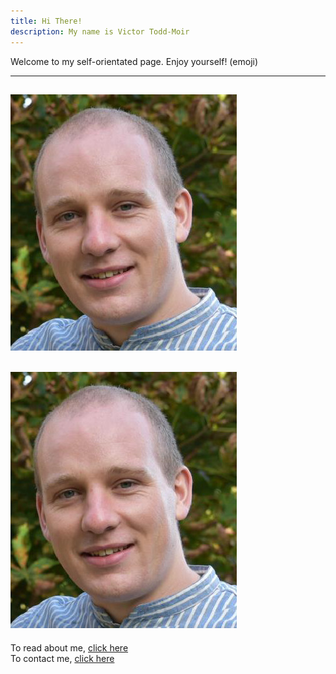 ```yaml
---
title: Hi There!
description: My name is Victor Todd-Moir
---
```


<a id="tophome"></a>
Welcome to my self-orientated page. Enjoy yourself! (emoji)

---

![][victor]
---

![](figs/avatar.jpg "How are you doing?")
---

To read about me, [click here](pages/about.md)  
To contact me, [click here](pages/contact.md)


[victor]: figs/avatar.jpg

